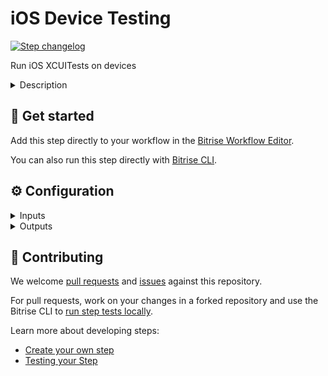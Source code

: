 # iOS Device Testing

[![Step changelog](https://shields.io/github/v/release/bitrise-steplib/steps-virtual-device-testing-for-ios?include_prereleases&label=changelog&color=blueviolet)](https://github.com/bitrise-steplib/steps-virtual-device-testing-for-ios/releases)

Run iOS XCUITests on devices

<details>
<summary>Description</summary>

Run iOS XCUItests on physical devices with Google's Firebase Test Lab. You do not have to set up and register your own devices and you don't need your own Firebase account.

We'll go over the most important configuration information for the Step. For more information, check out our [detailed guide](https://devcenter.bitrise.io/en/testing/device-testing-for-ios.html).

### Configuring the Step

To use the Step, you need to build an IPA file with Xcode's `build-for-testing` action. You can use our dedicated Step:

1. Add the **Xcode Build for testing for iOS** Step to your Workflow.

   The Step exports a .zip file that contains your test directory (by default, it’s `Debug-iphoneos`) and the xctestrun file.
1. Add the **iOS Device Testing** Step to the Workflow.
1. In the **Test devices** input field, specify the devices on which you want to test the app.
1. Optionally, you can set a test timeout and configure file download in the **Debug** input group. The path to the downloaded files will be exported as an Environment Variable and it can be used by subsequent Steps.
1. Make sure you have the **Deploy to Bitrise.io** Step in your Workflow, with version 1.4.1 or newer. With the older versions of the Step, you won’t be able to check your results on the Test Reports page!

Please note you should not change the value of the **API token** and the **Test API's base URL** input.

### Troubleshooting

If you get the **Build already exists** error, it is because you have more than one instance of the Step in your Workflow. This doesn't work as Bitrise sends the build slug to Firebase and having the Step more than once in the same Workflow results in sending the same build slug multiple times.

### Useful links

[Device testing for iOS](https://devcenter.bitrise.io/en/testing/device-testing-for-ios.html)

### Related Steps

[Xcode Build for testing for iOS](https://www.bitrise.io/integrations/steps/xcode-build-for-test)
[Xcode Test for iOS](https://www.bitrise.io/integrations/steps/xcode-test)
</details>

## 🧩 Get started

Add this step directly to your workflow in the [Bitrise Workflow Editor](https://devcenter.bitrise.io/steps-and-workflows/steps-and-workflows-index/).

You can also run this step directly with [Bitrise CLI](https://github.com/bitrise-io/bitrise).

## ⚙️ Configuration

<details>
<summary>Inputs</summary>

| Key | Description | Flags | Default |
| --- | --- | --- | --- |
| `zip_path` | Open finder, and navigate to the directory you designated for Derived Data output. Open the folder for your project, then the Build/Products folders inside it. You should see a folder Debug-iphoneos and PROJECT_NAME_iphoneos_DEVELOPMENT_TARGET-arm64.xctestrun. Select them both, then right-click on one of them and select Compress 2 items.  | required | `$BITRISE_TEST_BUNDLE_ZIP_PATH` |
| `test_devices` | Format: One device configuration per line and the parameters are separated with `,` in the order of: `deviceID,version,language,orientation` For example: `iphone8,14.7,en,portrait` `iphone8,14.7,en,landscape` Available devices and its versions: ``` ┌─────────────┬────────────────────────┬────────────────┬──────────────┐ │   MODEL_ID  │          NAME          │ OS_VERSION_IDS │     TAGS     │ ├─────────────┼────────────────────────┼────────────────┼──────────────┤ │ ipad10      │ iPad (10th generation) │ 16.6           │              │ │ iphone11pro │ iPhone 11 Pro          │ 16.6           │              │ │ iphone13pro │ iPhone 13 Pro          │ 15.7,16.6      │ default      │ │ iphone14pro │ iPhone 14 Pro          │ 16.6           │              │ │ iphone15    │ iPhone 15              │ 18.0           │ preview=18.0 │ │ iphone15pro │ iPhone 15 Pro          │ 18.0           │ preview=18.0 │ │ iphone8     │ iPhone 8               │ 15.7,16.6      │              │ └─────────────┴────────────────────────┴────────────────┴──────────────┘ ```  Device and OS Capacity: ``` ┌─────────────┬────────────────────────┬───────────────┬─────────────────┐ │   MODEL_ID  │       MODEL_NAME       │ OS_VERSION_ID │ DEVICE_CAPACITY │ ├─────────────┼────────────────────────┼───────────────┼─────────────────┤ │ ipad10      │ iPad (10th generation) │ 16.6          │ Medium          │ │ iphone11pro │ iPhone 11 Pro          │ 16.6          │ High            │ │ iphone13pro │ iPhone 13 Pro          │ 15.7          │ High            │ │ iphone13pro │ iPhone 13 Pro          │ 16.6          │ High            │ │ iphone14pro │ iPhone 14 Pro          │ 16.6          │ High            │ │ iphone15    │ iPhone 15              │ 18.0          │ Medium          │ │ iphone15pro │ iPhone 15 Pro          │ 18.0          │ Medium          │ │ iphone8     │ iPhone 8               │ 15.7          │ Medium          │ │ iphone8     │ iPhone 8               │ 16.6          │ High            │ └─────────────┴────────────────────────┴───────────────┴─────────────────┘ ```  | required | `iphone13pro,16.6,en,portrait` |
| `num_flaky_test_attempts` | Specifies the number of times a test execution should be reattempted if one or more of its test cases fail for any reason.  An execution that initially fails but succeeds on any reattempt is reported as FLAKY. The maximum number of reruns allowed is 10. (Default: 0, which implies no reruns.) | required | `0` |
| `test_timeout` | Max time a test execution is allowed to run before it is automatically canceled. The default value is 900 (15 min).  Duration in seconds with up to nine fractional digits. Example: "3.5".  |  | `900` |
| `download_test_results` | If this input is set to `true` all files generated in the test run will be downloaded. Otherwise, no any file will be downloaded.  | required | `false` |
| `api_base_url` | The URL where test API is accessible.  | required | `https://vdt.bitrise.io/test` |
| `api_token` | The token required to authenticate with the API.  | required, sensitive | `$ADDON_VDTESTING_API_TOKEN` |
| `quarantined_tests` | A JSON array of quarantined tests. |  | `$BITRISE_QUARANTINED_TESTS_JSON` |
</details>

<details>
<summary>Outputs</summary>

| Environment Variable | Description |
| --- | --- |
| `VDTESTING_DOWNLOADED_FILES_DIR` | The directory containing the downloaded files if you have set `download_test_results` inputs above. |
| `BITRISE_FLAKY_TEST_CASES` | A list of flaky test cases. A test case is considered flaky if it has failed at least once, but passed at least once as well.  The list contains the test cases in the following format: ``` - TestSuit_1.TestClass_1.TestName_1 - TestSuit_1.TestClass_1.TestName_2 - TestSuit_1.TestClass_2.TestName_1 - TestSuit_2.TestClass_1.TestName_1 ... ```  To export `BITRISE_FLAKY_TEST_CASES` Step Output `download_test_results` Step Input should be set to `true`. |
</details>

## 🙋 Contributing

We welcome [pull requests](https://github.com/bitrise-steplib/steps-virtual-device-testing-for-ios/pulls) and [issues](https://github.com/bitrise-steplib/steps-virtual-device-testing-for-ios/issues) against this repository.

For pull requests, work on your changes in a forked repository and use the Bitrise CLI to [run step tests locally](https://devcenter.bitrise.io/bitrise-cli/run-your-first-build/).

Learn more about developing steps:

- [Create your own step](https://devcenter.bitrise.io/contributors/create-your-own-step/)
- [Testing your Step](https://devcenter.bitrise.io/contributors/testing-and-versioning-your-steps/)
